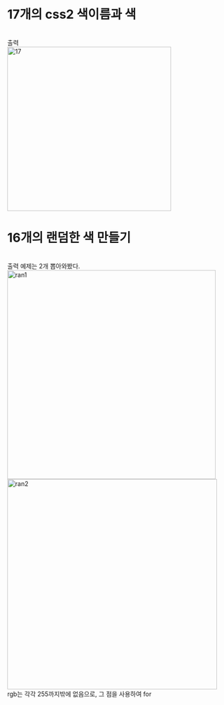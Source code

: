 <h1>17개의 css2 색이름과 색</h1>
<br>
출력
<br>
<img width="374" alt="17" src="https://github.com/Sossoh/WebP23/assets/128332587/94feec0b-4894-48b4-8bb6-25cd4f5ecbe7">
<br>
<h1>16개의 랜덤한 색 만들기</h1>
<br>
출력 예제는 2개 뽑아와봤다.
<br>
<img width="476" alt="ran1" src="https://github.com/Sossoh/WebP23/assets/128332587/f6211370-08e3-45c5-889a-dcbd0bc16a45">
<img width="479" alt="ran2" src="https://github.com/Sossoh/WebP23/assets/128332587/a86acca7-c1b0-4f64-b6c7-b7afb11f4180">
<br>
rgb는 각각 255까지밖에 없음으로, 그 점을 사용하여 for
